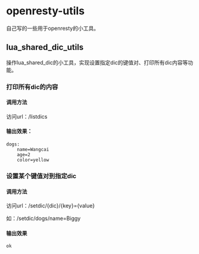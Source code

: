 # openresty-utils

自己写的一些用于openresty的小工具。

## lua_shared_dic_utils

操作lua_shared_dic的小工具，实现设置指定dic的键值对、打印所有dic内容等功能。

### 打印所有dic的内容

#### 调用方法

访问url：/listdics

#### 输出效果：

    dogs:
        name=Wangcai
        age=2
        color=yellow


### 设置某个键值对到指定dic

#### 调用方法

访问url：/setdic/{dic}/{key}={value}

如：/setdic/dogs/name=Biggy

#### 输出效果

    ok
